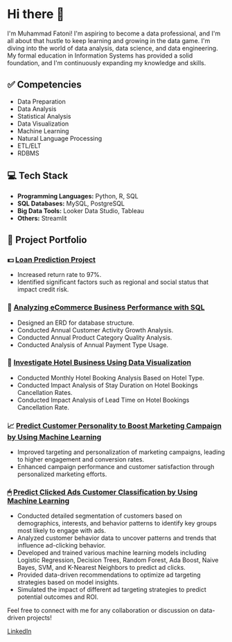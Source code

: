 # Hi there 👋

I'm Muhammad Fatoni! I'm aspiring to become a data professional, and I'm all about that hustle to keep learning and growing in the data game. I'm diving into the world of data analysis, data science, and data engineering. My formal education in Information Systems has provided a solid foundation, and I'm continuously expanding my knowledge and skills.

## ✅ Competencies
- Data Preparation
- Data Analysis
- Statistical Analysis
- Data Visualization
- Machine Learning
- Natural Language Processing
- ETL/ELT
- RDBMS

## 💻 Tech Stack
- **Programming Languages:** Python, R, SQL
- **SQL Databases:** MySQL, PostgreSQL
- **Big Data Tools:** Looker Data Studio, Tableau
- **Others:** Streamlit

## 📂 Project Portfolio
### 💵 [Loan Prediction Project](https://github.com/M-Fatoni/LoanPrediction)
- Increased return rate to 97%.
- Identified significant factors such as regional and social status that impact credit risk.

### 🛒 [Analyzing eCommerce Business Performance with SQL](https://github.com/M-Fatoni/Mini-Project---Analyzing-eCommerce-Business-Performance-with-SQL)
- Designed an ERD for database structure.
- Conducted Annual Customer Activity Growth Analysis.
- Conducted Annual Product Category Quality Analysis.
- Conducted Analysis of Annual Payment Type Usage.

### 🏨 [Investigate Hotel Business Using Data Visualization](https://github.com/M-Fatoni/Mini-Project-Investigate-Business-Hotel-using-Data-Visualization)
- Conducted Monthly Hotel Booking Analysis Based on Hotel Type.
- Conducted Impact Analysis of Stay Duration on Hotel Bookings Cancellation Rates.
- Conducted Impact Analysis of Lead Time on Hotel Bookings Cancellation Rate.

### 📈 [Predict Customer Personality to Boost Marketing Campaign by Using Machine Learning](https://github.com/M-Fatoni/Predict-Customer-Personality-to-boost-marketing-campaign-by-using-Machine-Learning)
- Improved targeting and personalization of marketing campaigns, leading to higher engagement and conversion rates.
- Enhanced campaign performance and customer satisfaction through personalized marketing efforts.

### 🖱 [Predict Clicked Ads Customer Classification by Using Machine Learning](https://github.com/M-Fatoni/Predict-Clicked-Ads-Customer-Classification-by-using-Machine-Learning)
- Conducted detailed segmentation of customers based on demographics, interests, and behavior patterns to identify key groups most likely to engage with ads.
- Analyzed customer behavior data to uncover patterns and trends that influence ad-clicking behavior.
- Developed and trained various machine learning models including Logistic Regression, Decision Trees, Random Forest, Ada Boost, Naive Bayes, SVM, and K-Nearest Neighbors to predict ad clicks.
- Provided data-driven recommendations to optimize ad targeting strategies based on model insights.
- Simulated the impact of different ad targeting strategies to predict potential outcomes and ROI.
    
Feel free to connect with me for any collaboration or discussion on data-driven projects!

[LinkedIn](https://www.linkedin.com/in/muhammad-fatoni-mfatoni/)
